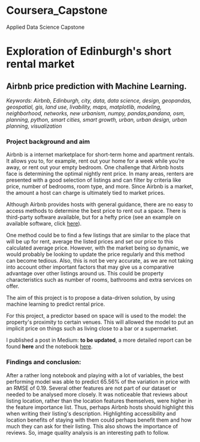 # Coursera_Capstone
Applied Data Science Capstone

# Exploration of Edinburgh's short rental market 
## Airbnb price prediction with Machine Learning.

*Keywords: Airbnb, Edinburgh, city, data, data science, design, geopandas, geospatial, gis, land use, livability, maps, matplotlib, modeling, neighborhood, networks, new urbanism, numpy, pandas,pandana, osm, planning, python, smart cities, smart growth, urban, urban design, urban planning, visualization*

### Project background and aim

 Airbnb is a internet marketplace for short-term home and apartment rentals. It allows you to, for example, rent out your home for a week while you’re away, or rent out your empty bedroom. One challenge that Airbnb hosts face is determining the optimal nightly rent price. In many areas, renters are presented with a good selection of listings and can filter by criteria like price, number of bedrooms, room type, and more. Since Airbnb is a market, the amount a host can charge is ultimately tied to market prices.

Although Airbnb provides hosts with general guidance, there are no easy to access methods to determine the best price to rent out a space. There is third-party software available, but for a hefty price (see an example on available software, click [here](https://beyondpricing.com/)).

One method could be to find a few listings that are similar to the place that will be up for rent, average the listed prices and set our price to this calculated average price. However, with the market being so dynamic, we would probably be looking to update the price regularly and this method can become tedious. Also, this is not be very accurate, as we are not taking into account other important factors that may give us a comparative advantage over other listings around us. This could be property characteristics such as number of rooms, bathrooms and extra services on offer. 

The aim of this project is to propose a data-driven solution, by using machine learning to predict rental price.

For this project, a predictor based on space will is used to the model: the property's proximity to certain venues. This will allowed the model to put an implicit price on things such as living close to a bar or a supermarket.

I published a post in Medium: **to be updated**, a more detailed report can be found **here** and the notebook [here](https://nbviewer.jupyter.org/github/gracecarrillo/Coursera_Capstone/blob/master/Exploring_Edinburgh_Graciela_Carrillo.ipynb). 

### Findings and conclusion:

After a rather long notebook and playing with a lot of variables, the best performing model was able to predict 65.56% of the variation in price with an RMSE of 0.19. Several other features are not part of our dataset or needed to be analysed more closely. It was noticeable that reviews about listing location, rather than the location features themselves, were higher in the feature importance list. Thus, perhaps Airbnb hosts should highlight this when writing their listing's description. Highlighting accessibility and location benefits of staying with them could perhaps benefit them and how much they can ask for their listing. This also shows the importance of reviews. So, image quality analysis is an interesting path to follow.
